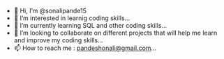 - 👋 Hi, I’m @sonalipande15
- 👀 I’m interested in learnig coding skills...
- 🌱 I’m currently learning SQL and other coding skills...
- 💞️ I’m looking to collaborate on different projects that will help me learn and improve my coding skills...
- 📫 How to reach me : pandeshonali@gmail.com...

<!---
sonalipande15/sonalipande15 is a ✨ special ✨ repository because its `README.md` (this file) appears on your GitHub profile.
You can click the Preview link to take a look at your changes.
--->
